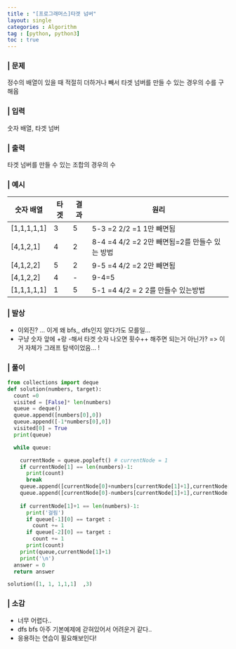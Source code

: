 ```yaml
---
title : "[프로그래머스]타겟 넘버"
layout: single
categories : Algorithm
tag : [python, python3]
toc : true
---
```

### | 문제
정수의 배열이 있을 때 적절히 더하거나 빼서 타겟 넘버를 만들 수 있는 경우의 수를 구해윱

### | 입력
숫자 배열, 타겟 넘버

### | 출력
타겟 넘버를 만들 수 있는 조합의 경우의 수

### | 예시

|**숫자 배열**|**타겟**|**결과**|**원리**|
|---|---|---|---|
|[1,1,1,1,1]|3|5| 5-3 =2 2/2 =1 1만 빼면됨|
|[4,1,2,1]|4|2|   8-4 =4 4/2 =2 2만 빼면됨=2를 만들수 있는 방법|
|[4,1,2,2]|5|2|   9-5 =4 4/2 =2 2만 빼면됨|
|[4,1,2,2]|4|-| 9-4=5 
|[1,1,1,1,1]|1|5| 5-1 =4 4/2 = 2 2를 만들수 있는방법

### | 발상
- 이외진? ... 이게 왜 bfs,, dfs인지 알다가도 모를일...
- 구냥 숫자 앞에 +랑 -해서 타겟 숫자 나오면 횟수++ 해주면 되는거 아닌가? => 이거 자체가 그래프 탐색이었음... !

### | 풀이

``` python
from collections import deque
def solution(numbers, target):
  count =0
  visited = [False]* len(numbers)
  queue = deque()
  queue.append([numbers[0],0])
  queue.append([-1*numbers[0],0])
  visited[0] = True
  print(queue)

  while queue:

    currentNode = queue.popleft() # currentNode = 1
    if currentNode[1] == len(numbers)-1:
      print(count)
      break
    queue.append([currentNode[0]+numbers[currentNode[1]+1],currentNode[1]+1])
    queue.append([currentNode[0]-numbers[currentNode[1]+1],currentNode[1]+1])
    
    if currentNode[1]+1 == len(numbers)-1:
      print('걸림')
      if queue[-1][0] == target :
        count += 1
      if queue[-2][0] == target :
        count += 1
      print(count)
    print(queue,currentNode[1]+1)
    print('\n')
  answer = 0
  return answer

solution([1, 1, 1,1,1]	,3)

```

### | 소감
- 너무 어렵다..
- dfs bfs 아주 기본예제에 갇혀있어서 어려운거 같다..
- 응용하는 연습이 필요해보인다!
